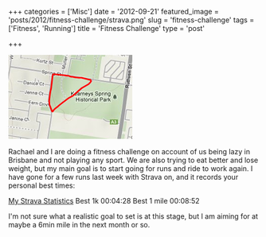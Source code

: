 +++
categories = ['Misc']
date = '2012-09-21'
featured_image = 'posts/2012/fitness-challenge/strava.png'
slug = 'fitness-challenge'
tags = ['Fitness', 'Running']
title = 'Fitness Challenge'
type = 'post'

+++

![Strava Screengrab](strava.png)

Rachael and I are doing a fitness challenge on account of us being lazy in Brisbane and not playing any sport. We are also trying to eat better and lose weight, but my main goal is to start going for runs and ride to work again. I have gone for a few runs last week with Strava on, and it records your personal best times:

[My Strava Statistics](http://app.strava.com/athletes/681775)
Best 1k 	00:04:28
Best 1 mile 	00:08:52

I'm not sure what a realistic goal to set is at this stage, but I am aiming for at maybe a 6min mile in the next month or so.
